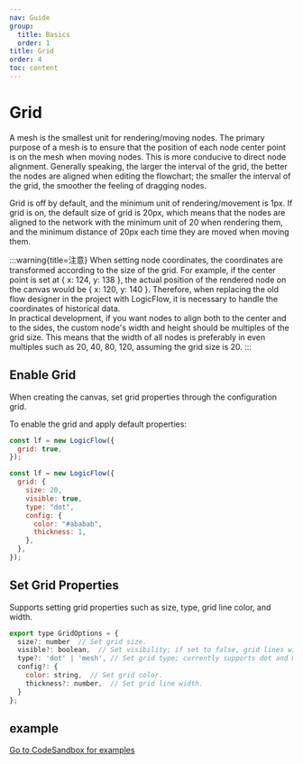 ```yaml
---
nav: Guide
group:
  title: Basics
  order: 1
title: Grid
order: 4
toc: content
---
```


# Grid

A mesh is the smallest unit for rendering/moving nodes. The primary purpose of a mesh is to ensure that the position of each node center point is on the mesh when moving nodes. This is more conducive to direct node alignment. Generally speaking, the larger the interval of the grid, the better the nodes are aligned when editing the flowchart; the smaller the interval of the grid, the smoother the feeling of dragging nodes.

Grid is off by default, and the minimum unit of rendering/movement is 1px. If grid is on, the default size of grid is 20px, which means that the nodes are aligned to the network with the minimum unit of 20 when rendering them, and the minimum distance of 20px each time they are moved when moving them.

:::warning{title=注意}
When setting node coordinates, the coordinates are transformed according to the size of the grid. For example, if the center point is set at { x: 124, y: 138 }, the actual position of the rendered node on the canvas would be { x: 120, y: 140 }. Therefore, when replacing the old flow designer in the project with LogicFlow, it is necessary to handle the coordinates of historical data.<br>
In practical development, if you want nodes to align both to the center and to the sides, the custom node's width and height should be multiples of the grid size. This means that the width of all nodes is preferably in even multiples such as 20, 40, 80, 120, assuming the grid size is 20.
:::

## Enable Grid

When creating the canvas, set grid properties through the configuration grid.

To enable the grid and apply default properties:

```jsx | pure
const lf = new LogicFlow({
  grid: true,
});

const lf = new LogicFlow({
  grid: {
    size: 20,
    visible: true,
    type: "dot",
    config: {
      color: "#ababab",
      thickness: 1,
    },
  },
});
```

## Set Grid Properties

Supports setting grid properties such as size, type, grid line color, and width.

```jsx | pure
export type GridOptions = {
  size?: number  // Set grid size.
  visible?: boolean,  // Set visibility; if set to false, grid lines will not be displayed, but the size grid effect will still be retained.
  type?: 'dot' | 'mesh', // Set grid type; currently supports dot and mesh types.
  config?: {
    color: string,  // Set grid color.
    thickness?: number,  // Set grid line width.
  }
};
```

## example

<a href="https://codesandbox.io/embed/logicflow-base8-hxtqr?fontsize=14&hidenavigation=1&theme=dark&view=preview" target="_blank">Go to CodeSandbox for examples</a>
